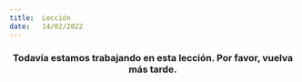 ```yaml
---
title:  Lección
date:   14/02/2022
---
```


### <center>Todavía estamos trabajando en esta lección. Por favor, vuelva más tarde.</center>